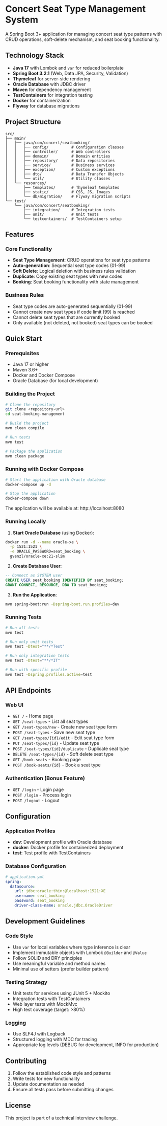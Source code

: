 # Concert Seat Type Management System

A Spring Boot 3+ application for managing concert seat type patterns with CRUD operations, soft-delete mechanism, and seat booking functionality.

## Technology Stack

- **Java 17** with Lombok and `var` for reduced boilerplate
- **Spring Boot 3.2.1** (Web, Data JPA, Security, Validation)
- **Thymeleaf** for server-side rendering
- **Oracle Database** with JDBC driver
- **Maven** for dependency management
- **TestContainers** for integration testing
- **Docker** for containerization
- **Flyway** for database migrations

## Project Structure

```
src/
├── main/
│   ├── java/com/concert/seatbooking/
│   │   ├── config/          # Configuration classes
│   │   ├── controller/      # Web controllers
│   │   ├── domain/          # Domain entities
│   │   ├── repository/      # Data repositories
│   │   ├── service/         # Business services
│   │   ├── exception/       # Custom exceptions
│   │   ├── dto/             # Data Transfer Objects
│   │   └── util/            # Utility classes
│   └── resources/
│       ├── templates/       # Thymeleaf templates
│       ├── static/          # CSS, JS, Images
│       └── db/migration/    # Flyway migration scripts
└── test/
    └── java/com/concert/seatbooking/
        ├── integration/     # Integration tests
        ├── unit/            # Unit tests
        └── testcontainers/  # TestContainers setup
```

## Features

### Core Functionality
- **Seat Type Management**: CRUD operations for seat type patterns
- **Auto-generation**: Sequential seat type codes (01-99)
- **Soft Delete**: Logical deletion with business rules validation
- **Duplicate**: Copy existing seat types with new codes
- **Booking**: Seat booking functionality with state management

### Business Rules
- Seat type codes are auto-generated sequentially (01-99)
- Cannot create new seat types if code limit (99) is reached
- Cannot delete seat types that are currently booked
- Only available (not deleted, not booked) seat types can be booked

## Quick Start

### Prerequisites
- Java 17 or higher
- Maven 3.6+
- Docker and Docker Compose
- Oracle Database (for local development)

### Building the Project

```bash
# Clone the repository
git clone <repository-url>
cd seat-booking-management

# Build the project
mvn clean compile

# Run tests
mvn test

# Package the application
mvn clean package
```

### Running with Docker Compose

```bash
# Start the application with Oracle database
docker-compose up -d

# Stop the application
docker-compose down
```

The application will be available at: http://localhost:8080

### Running Locally

1. **Start Oracle Database** (using Docker):
```bash
docker run -d --name oracle-xe \
  -p 1521:1521 \
  -e ORACLE_PASSWORD=seat_booking \
  gvenzl/oracle-xe:21-slim
```

2. **Create Database User**:
```sql
-- Connect as SYSTEM user
CREATE USER seat_booking IDENTIFIED BY seat_booking;
GRANT CONNECT, RESOURCE, DBA TO seat_booking;
```

3. **Run the Application**:
```bash
mvn spring-boot:run -Dspring-boot.run.profiles=dev
```

### Running Tests

```bash
# Run all tests
mvn test

# Run only unit tests
mvn test -Dtest="**/*Test"

# Run only integration tests
mvn test -Dtest="**/*IT"

# Run with specific profile
mvn test -Dspring.profiles.active=test
```

## API Endpoints

### Web UI
- `GET /` - Home page
- `GET /seat-types` - List all seat types
- `GET /seat-types/new` - Create new seat type form
- `POST /seat-types` - Save new seat type
- `GET /seat-types/{id}/edit` - Edit seat type form
- `PUT /seat-types/{id}` - Update seat type
- `POST /seat-types/{id}/duplicate` - Duplicate seat type
- `DELETE /seat-types/{id}` - Soft delete seat type
- `GET /book-seats` - Booking page
- `POST /book-seats/{id}` - Book a seat type

### Authentication (Bonus Feature)
- `GET /login` - Login page
- `POST /login` - Process login
- `POST /logout` - Logout

## Configuration

### Application Profiles

- **dev**: Development profile with Oracle database
- **docker**: Docker profile for containerized deployment
- **test**: Test profile with TestContainers

### Database Configuration

```yaml
# application.yml
spring:
  datasource:
    url: jdbc:oracle:thin:@localhost:1521:XE
    username: seat_booking
    password: seat_booking
    driver-class-name: oracle.jdbc.OracleDriver
```

## Development Guidelines

### Code Style
- Use `var` for local variables where type inference is clear
- Implement immutable objects with Lombok `@Builder` and `@Value`
- Follow SOLID and DRY principles
- Use meaningful variable and method names
- Minimal use of setters (prefer builder pattern)

### Testing Strategy
- Unit tests for services using JUnit 5 + Mockito
- Integration tests with TestContainers
- Web layer tests with MockMvc
- High test coverage (target: >80%)

### Logging
- Use SLF4J with Logback
- Structured logging with MDC for tracing
- Appropriate log levels (DEBUG for development, INFO for production)

## Contributing

1. Follow the established code style and patterns
2. Write tests for new functionality
3. Update documentation as needed
4. Ensure all tests pass before submitting changes

## License

This project is part of a technical interview challenge.
